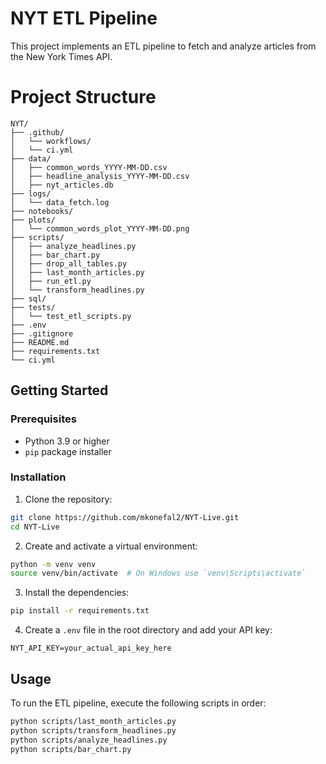 
# NYT ETL Pipeline

This project implements an ETL pipeline to fetch and analyze articles from the New York Times API.

# Project Structure

```
NYT/
├── .github/
│   └── workflows/
│   └── ci.yml
├── data/
│   ├── common_words_YYYY-MM-DD.csv
│   ├── headline_analysis_YYYY-MM-DD.csv
│   ├── nyt_articles.db
├── logs/
│   └── data_fetch.log
├── notebooks/
├── plots/
│   └── common_words_plot_YYYY-MM-DD.png
├── scripts/
│   ├── analyze_headlines.py
│   ├── bar_chart.py
│   ├── drop_all_tables.py
│   ├── last_month_articles.py
│   ├── run_etl.py
│   └── transform_headlines.py
├── sql/
├── tests/
│   └── test_etl_scripts.py
├── .env
├── .gitignore
├── README.md
├── requirements.txt
└── ci.yml
```

## Getting Started

### Prerequisites

- Python 3.9 or higher
- `pip` package installer

### Installation

1. Clone the repository:

```bash
git clone https://github.com/mkonefal2/NYT-Live.git
cd NYT-Live
```

2. Create and activate a virtual environment:

```bash
python -m venv venv
source venv/bin/activate  # On Windows use `venv\Scripts\activate`
```

3. Install the dependencies:

```bash
pip install -r requirements.txt
```

4. Create a `.env` file in the root directory and add your API key:

```plaintext
NYT_API_KEY=your_actual_api_key_here
```

## Usage

To run the ETL pipeline, execute the following scripts in order:

```bash
python scripts/last_month_articles.py
python scripts/transform_headlines.py
python scripts/analyze_headlines.py
python scripts/bar_chart.py
```

